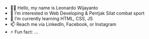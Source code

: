 - 👋🏼 Hello, my name is Leonardo Wijayanto
- 👀 I’m interested in Web Developing & Pentjak Silat combat sport
- 🌱 I’m currently learning HTML, CSS, JS
- 📫 Reach me via LinkedIn, Facebook, or Instagram
- ⚡ Fun fact: ...

<!---
leonardo46843/leonardo46843 is a ✨ special ✨ repository because its `README.md` (this file) appears on your GitHub profile.
You can click the Preview link to take a look at your changes.
--->
